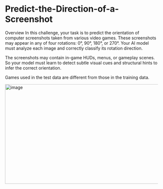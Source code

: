 # Predict-the-Direction-of-a-Screenshot
Overview
In this challenge, your task is to predict the orientation of computer screenshots taken from various video games. These screenshots may appear in any of four rotations: 0°, 90°, 180°, or 270°. Your AI model must analyze each image and correctly classify its rotation direction.

The screenshots may contain in-game HUDs, menus, or gameplay scenes. So your model must learn to detect subtle visual cues and structural hints to infer the correct orientation.

Games used in the test data are different from those in the training data.

<img width="643" height="328" alt="image" src="https://github.com/user-attachments/assets/f85b05c8-ec12-4bb2-b052-3bd18c9ed29d" />


